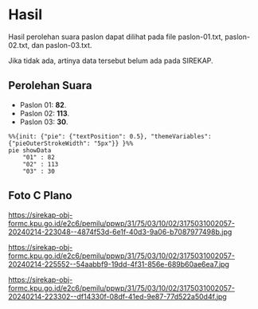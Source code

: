 # Hasil

Hasil perolehan suara paslon dapat dilihat pada file paslon-01.txt, paslon-02.txt, dan paslon-03.txt.

Jika tidak ada, artinya data tersebut belum ada pada SIREKAP.

## Perolehan Suara

 * Paslon 01: **82**.
 * Paslon 02: **113**.
 * Paslon 03: **30**.

```mermaid
%%{init: {"pie": {"textPosition": 0.5}, "themeVariables": {"pieOuterStrokeWidth": "5px"}} }%%
pie showData
    "01" : 82
    "02" : 113
    "03" : 30
```
## Foto C Plano

https://sirekap-obj-formc.kpu.go.id/e2c6/pemilu/ppwp/31/75/03/10/02/3175031002057-20240214-223048--4874f53d-6e1f-40d3-9a06-b7087977498b.jpg

https://sirekap-obj-formc.kpu.go.id/e2c6/pemilu/ppwp/31/75/03/10/02/3175031002057-20240214-225552--54aabbf9-19dd-4f31-856e-689b60ae6ea7.jpg

https://sirekap-obj-formc.kpu.go.id/e2c6/pemilu/ppwp/31/75/03/10/02/3175031002057-20240214-223302--df14330f-08df-41ed-9e87-77d522a50d4f.jpg
